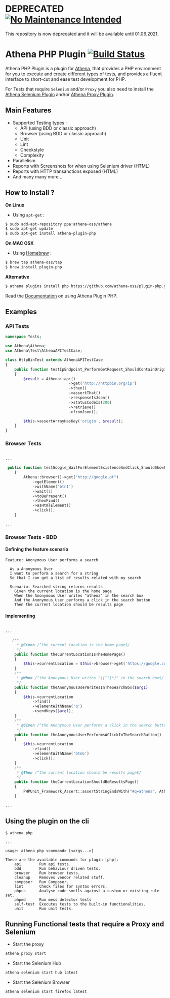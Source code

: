 # DEPRECATED [![No Maintenance Intended](http://unmaintained.tech/badge.svg)](http://unmaintained.tech/)

This repository is now deprecated and it will be available until 01.06.2021.

# Athena PHP Plugin [![Build Status](https://travis-ci.org/athena-oss/plugin-php.svg?branch=master)](https://travis-ci.org/athena-oss/plugin-php)

Athena PHP Plugin is a plugin for [Athena](https://github.com/athena-oss/athena), that provides a PHP environment for you to execute and create different types of tests, and provides a fluent interface to short-cut and ease test development for PHP.

For Tests that require `Selenium` and/or `Proxy` you also need to install the [Athena Selenium Plugin](https://github.com/athena-oss/plugin-selenium) and/or [Athena Proxy Plugin](https://github.com/athena-oss/plugin-proxy).

## Main Features

* Supported Testing types :
	* API (using BDD or classic approach)
	* Browser (using BDD or classic approach)
	* Unit
	* Lint
	* Checkstyle
	* Complexity
* Parallelism
* Reports with Screenshots for when using Selenium driver (HTML)
* Reports with HTTP transanctions exposed (HTML)
* And many many more...

## How to Install ?

**On Linux**

* Using `apt-get` :

```bash
$ sudo add-apt-repository ppa:athena-oss/athena
$ sudo apt-get update
$ sudo apt-get install athena-plugin-php
```

**On MAC OSX**

* Using [Homebrew](http://brew.sh/) :

```bash
$ brew tap athena-oss/tap
$ brew install plugin-php
```

**Alternative**

```bash
$ athena plugins install php https://github.com/athena-oss/plugin-php.git
```


Read the [Documentation](http://athena-oss.github.io/plugin-php) on using Athena Plugin PHP.

## Examples

### API Tests

```php
namespace Tests;

use Athena\Athena;
use Athena\Test\AthenaAPITestCase;

class HttpBinTest extends AthenaAPITestCase
{
    public function testIpEndpoint_PerformGetRequest_ShouldContainOrigin()
    {
        $result = Athena::api()
                            ->get('http://httpbin.org/ip')
                            ->then()
                            ->assertThat()
                            ->responseIsJson()
                            ->statusCodeIs(200)
                            ->retrieve()
                            ->fromJson();

        $this->assertArrayHasKey('origin', $result);
    }
}
```

### Browser Tests

```php

...

 public function testGoogle_WaitForElementExistenceAndClick_ShouldShowResultsPage()
    {
        Athena::browser()->get("http://google.pt")
            ->getElement()
            ->withName('btnI')
            ->wait(1)
            ->toBePresent()
            ->thenFind()
            ->asHtmlElement()
            ->click();
    }

...

```

### Browser Tests - BDD

#### Defining the feature scenario

```
Feature: Anonymous User performs a search

  As a Anonymous User
  I want to perform a search for a string
  So that I can get a list of results related with my search

  Scenario: Searched string returns results
    Given the current location is the home page
    When the Anonymous User writes "athena" in the search box
    And the Anonymous User performs a click in the search button
    Then the current location should be results page
```

#### Implementing

```php

...

   /**
     * @Given /^the current location is the home page$/
     */
    public function theCurrentLocationIsTheHomePage()
    {
        $this->currentLocation = $this->browser->get('https://google.com/');
    }
    /**
     * @When /^the Anonymous User writes "([^"]*)" in the search box$/
     */
    public function theAnonymousUserWritesInTheSearchBox($arg1)
    {
        $this->currentLocation
            ->find()
            ->elementWithName('q')
            ->sendKeys($arg1);
    }
    /**
     * @Given /^the Anonymous User performs a click in the search button$/
     */
    public function theAnonymousUserPerformsAClickInTheSearchButton()
    {
        $this->currentLocation
            ->find()
            ->elementWithName('btnG')
            ->click();
    }
    /**
     * @Then /^the current location should be results page$/
     */
    public function theCurrentLocationShouldBeResultsPage()
    {
        PHPUnit_Framework_Assert::assertStringEndsWith("#q=athena", Athena::browser()->getCurrentURL());
    }

...

```


## Using the plugin on the cli

```
$ athena php

...

usage: athena php <command> [<args...>]

These are the available commands for plugin [php]:
	api        Run api tests.
	bdd        Run behaviour driven tests.
	browser    Run browser tests.
	cleanup    Removes vendor related stuff.
	composer   Run Composer.
	lint       Check files for syntax errors.
	phpcs      Analyse code smells against a custom or existing rule-set.
	phpmd      Run mess detector tests
	self-test  Executes tests to the built-in functionalities.
	unit       Run unit tests.

```

## Running Functional tests that require a Proxy and Selenium


* Start the proxy

```bash
athena proxy start
```

* Start the Selenium Hub

```bash
athena selenium start hub latest
```

* Start the Selenium Browser

```bash
athena selenium start firefox latest
```
